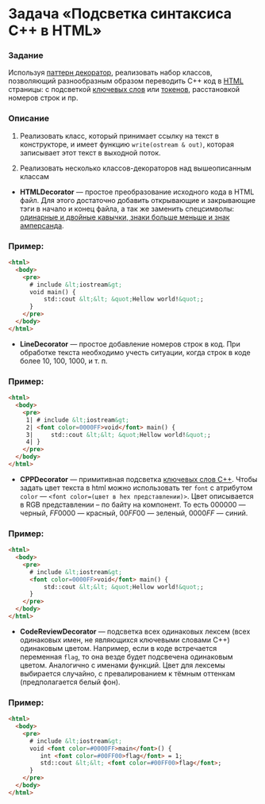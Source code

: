 # Задача «Подсветка синтаксиса C++ в HTML»

### Задание

Используя <a href="https://ru.wikipedia.org/wiki/Декоратор_(шаблон_проектирования)">паттерн
декоратор</a>, реализовать набор классов, позволяющий разнообразным образом
переводить C++ код в <a href="https://ru.wikipedia.org/wiki/HTML">HTML</a>
страницы: с подсветкой <a href="https://en.cppreference.com/w/cpp/keyword">ключевых
слов</a> или <a href="https://habr.com/ru/articles/207952/">токенов</a>,
расстановкой номеров строк и пр.

### Описание

1. Реализовать класс, который принимает ссылку на текст в конструкторе, и
   имеет функцию `write(ostream & out)`, которая записывает этот текст в
   выходной поток.

2. Реализовать несколько классов-декораторов над вышеописанным классам

* **HTMLDecorator** — простое преобразование исходного кода в HTML файл.
  Для этого достаточно добавить открывающие и закрывающие тэги в начало
  и конец файла, а так же заменить спецсимволы: <a href="https://ru.wikipedia.org/wiki/Мнемоники_в_HTML">одинарные
  и двойные кавычки, знаки больше меньше и знак амперсанда</a>.

### Пример:

```html
<html>
  <body>
    <pre>
      # include &lt;iostream&gt;
      void main() {
          std::cout &lt;&lt; &quot;Hellow world!&quot;;
      }
    </pre>
  </body>
</html>
```

* **LineDecorator** — простое добавление номеров строк в код. При обработке
  текста необходимо учесть ситуации, когда строк в коде более $10$, $100$,
  $1000$, и т. п.

### Пример:

```html
<html>
  <body>
    <pre>
     1| # include &lt;iostream&gt;
     2| <font color=0000FF>void</font> main() {
     3|     std::cout &lt;&lt; &quot;Hellow world!&quot;;
     4| }
    </pre>
  </body>
</html>
```

* **СPPDecorator** — примитивная подсветка <a href="https://en.cppreference.com/w/cpp/keyword">ключевых
  слов C++</a>. Чтобы задать цвет текста в html можно использовать тег `font`
  с атрибутом `color` — `<font color=(цвет в hex представлении)>`. Цвет
  описывается в RGB представлении – по байту на компонент. То есть $000000$
  — черный, $FF0000$ — красный, $00FF00$ — зеленый, $0000FF$ — синий.

### Пример:

```html
<html>
  <body>
    <pre>
      # include &lt;iostream&gt;
      <font color=0000FF>void</font> main() {
          std::cout &lt;&lt; &quot;Hellow world!&quot;;
      }
    </pre>
  </body>
</html>
```

* **CodeReviewDecorator** — подсветка всех одинаковых лексем (всех одинаковых
  имен, не являющихся ключевыми словами C++) одинаковым цветом. Например,
  если в коде встречается переменная `flag`, то она везде будет подсвечена
  одинаковым цветом. Аналогично с именами функций. Цвет для лексемы выбирается
  случайно, с превалированием к тёмным оттенкам (предполагается белый фон).

### Пример:

```html
<html>
  <body>
    <pre>
      # include &lt;iostream&gt;
      void <font color=#0000FF>main</font>() {
         int <font color=#00FF00>flag</font> = 1;
         std::cout &lt;&lt; <font color=#00FF00>flag</font>;
      }
    </pre>
  </body>
</html>
```
